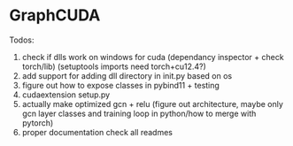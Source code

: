 # GraphCUDA

Todos:

1. check if dlls work on windows for cuda (dependancy inspector + check torch/lib) (setuptools imports need torch+cu12.4?)
2. add support for adding dll directory in init.py based on os
3. figure out how to expose classes in pybind11 + testing
4. cudaextension setup.py
5. actually make optimized gcn + relu (figure out architecture, maybe only gcn layer classes and training loop in python/how to merge with pytorch)
6. proper documentation check all readmes

